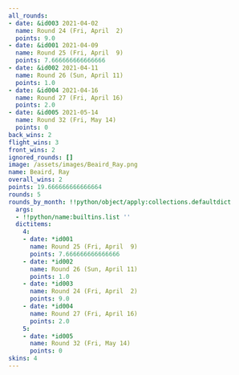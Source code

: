 ```yaml
---
all_rounds:
- date: &id003 2021-04-02
  name: Round 24 (Fri, April  2)
  points: 9.0
- date: &id001 2021-04-09
  name: Round 25 (Fri, April  9)
  points: 7.666666666666666
- date: &id002 2021-04-11
  name: Round 26 (Sun, April 11)
  points: 1.0
- date: &id004 2021-04-16
  name: Round 27 (Fri, April 16)
  points: 2.0
- date: &id005 2021-05-14
  name: Round 32 (Fri, May 14)
  points: 0
back_wins: 2
flight_wins: 3
front_wins: 2
ignored_rounds: []
image: /assets/images/Beaird_Ray.png
name: Beaird, Ray
overall_wins: 2
points: 19.666666666666664
rounds: 5
rounds_by_month: !!python/object/apply:collections.defaultdict
  args:
  - !!python/name:builtins.list ''
  dictitems:
    4:
    - date: *id001
      name: Round 25 (Fri, April  9)
      points: 7.666666666666666
    - date: *id002
      name: Round 26 (Sun, April 11)
      points: 1.0
    - date: *id003
      name: Round 24 (Fri, April  2)
      points: 9.0
    - date: *id004
      name: Round 27 (Fri, April 16)
      points: 2.0
    5:
    - date: *id005
      name: Round 32 (Fri, May 14)
      points: 0
skins: 4
---
```

